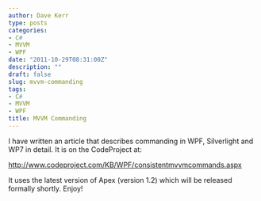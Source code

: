 ```yaml
---
author: Dave Kerr
type: posts
categories:
- C#
- MVVM
- WPF
date: "2011-10-29T08:31:00Z"
description: ""
draft: false
slug: mvvm-commanding
tags:
- C#
- MVVM
- WPF
title: MVVM Commanding
---
```



<p>I have written an article that describes commanding in WPF, Silverlight and WP7 in detail. It is on the CodeProject at:</p>
<p><a href="http://www.codeproject.com/KB/WPF/consistentmvvmcommands.aspx">http://www.codeproject.com/KB/WPF/consistentmvvmcommands.aspx</a></p>
<p>It uses the latest version of Apex (version 1.2) which will be released formally shortly. Enjoy!</p>

